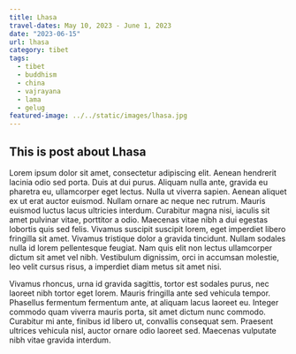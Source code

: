 ```yaml
---
title: Lhasa
travel-dates: May 10, 2023 - June 1, 2023
date: "2023-06-15"
url: lhasa
category: tibet
tags:
  - tibet
  - buddhism
  - china
  - vajrayana
  - lama
  - gelug
featured-image: ../../static/images/lhasa.jpg
---
```

## This is post about Lhasa

Lorem ipsum dolor sit amet, consectetur adipiscing elit. Aenean hendrerit lacinia odio sed porta. Duis at dui purus. Aliquam nulla ante, gravida eu pharetra eu, ullamcorper eget lectus. Nulla ut viverra sapien. Aenean aliquet ex ut erat auctor euismod. Nullam ornare ac neque nec rutrum. Mauris euismod luctus lacus ultricies interdum. Curabitur magna nisi, iaculis sit amet pulvinar vitae, porttitor a odio. Maecenas vitae nibh a dui egestas lobortis quis sed felis. Vivamus suscipit suscipit lorem, eget imperdiet libero fringilla sit amet. Vivamus tristique dolor a gravida tincidunt. Nullam sodales nulla id lorem pellentesque feugiat. Nam quis elit non lectus ullamcorper dictum sit amet vel nibh. Vestibulum dignissim, orci in accumsan molestie, leo velit cursus risus, a imperdiet diam metus sit amet nisi.

Vivamus rhoncus, urna id gravida sagittis, tortor est sodales purus, nec laoreet nibh tortor eget lorem. Mauris fringilla ante sed vehicula tempor. Phasellus fermentum fermentum ante, at aliquam lacus laoreet eu. Integer commodo quam viverra mauris porta, sit amet dictum nunc commodo. Curabitur mi ante, finibus id libero ut, convallis consequat sem. Praesent ultrices vehicula nisl, auctor ornare odio laoreet sed. Maecenas vulputate nibh vitae gravida interdum.




